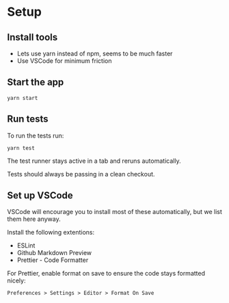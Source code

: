 # Setup

## Install tools

- Lets use yarn instead of npm, seems to be much faster
- Use VSCode for minimum friction

## Start the app

    yarn start

## Run tests

To run the tests run:

    yarn test

The test runner stays active in a tab and reruns automatically.

Tests should always be passing in a clean checkout.

## Set up VSCode

VSCode will encourage you to install most of these automatically, but we list them here anyway.

Install the following extentions:

- ESLint
- Github Markdown Preview
- Prettier - Code Formatter

For Prettier, enable format on save to ensure the code stays formatted nicely:

    Preferences > Settings > Editor > Format On Save
